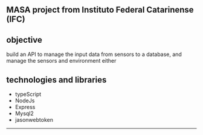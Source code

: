 MASA project from Instituto Federal Catarinense (IFC)
---
## objective 
build an API to manage the input data from sensors to a database, and manage the sensors and environment either

## technologies and libraries
- typeScript
- NodeJs
- Express 
- Mysql2 
- jasonwebtoken

---
